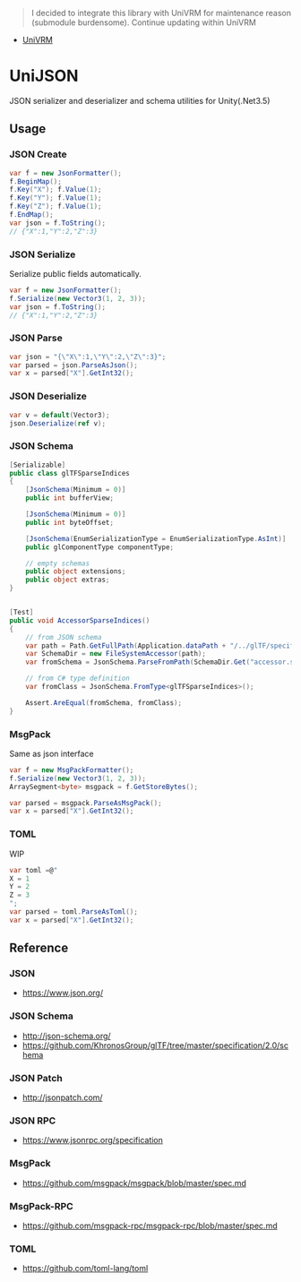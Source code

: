 > I decided to integrate this library with UniVRM for maintenance reason (submodule burdensome). Continue updating within UniVRM

* [UniVRM](https://github.com/dwango/UniVRM)

# UniJSON
JSON serializer and deserializer and schema utilities for Unity(.Net3.5)

## Usage

### JSON Create

```cs
var f = new JsonFormatter();
f.BeginMap();
f.Key("X"); f.Value(1);
f.Key("Y"); f.Value(1);
f.Key("Z"); f.Value(1);
f.EndMap();
var json = f.ToString();
// {"X":1,"Y":2,"Z":3}
```

### JSON Serialize

Serialize public fields automatically.

```cs
var f = new JsonFormatter();
f.Serialize(new Vector3(1, 2, 3));
var json = f.ToString();
// {"X":1,"Y":2,"Z":3}
```

### JSON Parse

```cs
var json = "{\"X\":1,\"Y\":2,\"Z\":3}";
var parsed = json.ParseAsJson();
var x = parsed["X"].GetInt32();
```

### JSON Deserialize

```cs
var v = default(Vector3);
json.Deserialize(ref v);
```

### JSON Schema

```cs
[Serializable]
public class glTFSparseIndices
{
    [JsonSchema(Minimum = 0)]
    public int bufferView;

    [JsonSchema(Minimum = 0)]
    public int byteOffset;

    [JsonSchema(EnumSerializationType = EnumSerializationType.AsInt)]
    public glComponentType componentType;

    // empty schemas
    public object extensions;
    public object extras;
}


[Test]
public void AccessorSparseIndices()
{
    // from JSON schema
    var path = Path.GetFullPath(Application.dataPath + "/../glTF/specification/2.0/schema");
    var SchemaDir = new FileSystemAccessor(path);
    var fromSchema = JsonSchema.ParseFromPath(SchemaDir.Get("accessor.sparse.indices.schema.json"));

    // from C# type definition
    var fromClass = JsonSchema.FromType<glTFSparseIndices>();

    Assert.AreEqual(fromSchema, fromClass);
}
```

### MsgPack

Same as json interface

```cs
var f = new MsgPackFormatter();
f.Serialize(new Vector3(1, 2, 3));
ArraySegment<byte> msgpack = f.GetStoreBytes();

var parsed = msgpack.ParseAsMsgPack();
var x = parsed["X"].GetInt32();
```

### TOML

WIP

```cs
var toml =@"
X = 1
Y = 2
Z = 3
";
var parsed = toml.ParseAsToml();
var x = parsed["X"].GetInt32();
```

## Reference
### JSON

* https://www.json.org/

### JSON Schema

* http://json-schema.org/
* https://github.com/KhronosGroup/glTF/tree/master/specification/2.0/schema

### JSON Patch

* http://jsonpatch.com/

### JSON RPC

* https://www.jsonrpc.org/specification


### MsgPack

* https://github.com/msgpack/msgpack/blob/master/spec.md

### MsgPack-RPC

* https://github.com/msgpack-rpc/msgpack-rpc/blob/master/spec.md

### TOML

* https://github.com/toml-lang/toml
 
